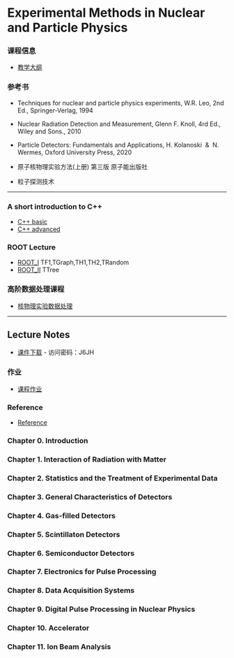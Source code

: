 # Experimental Methods in Nuclear and Particle Physics

### 课程信息
- [教学大纲](Syllabus.md)

### 参考书 

- Techniques for nuclear and particle physics experiments, W.R. Leo, 2nd Ed., Springer-Verlag, 1994
- Nuclear Radiation Detection and Measurement, Glenn F. Knoll, 4rd Ed., Wiley and Sons., 2010
- Particle Detectors: Fundamentals and Applications, H. Kolanoski  &  N. Wermes, Oxford University Press, 2020

- 原子核物理实验方法(上册) 第三版 原子能出版社
- 粒子探测技术

---  

### A short introduction to C++
 - [C++ basic](https://zhihuanli.github.io/Experimental-Data-Analysis-Course/chapt0/introduction_basic.html)
 - [C++ advanced](https://zhihuanli.github.io/Experimental-Data-Analysis-Course/chapt0/introduction_advanced.html)

### ROOT Lecture
- [ROOT_I](https://zhihuanli.github.io/Experimental-Method-in-Nuclear-Physics/ROOT/ROOT_I.html)   TF1,TGraph,TH1,TH2,TRandom
- [ROOT_II](https://zhihuanli.github.io/Experimental-Method-in-Nuclear-Physics/ROOT/ROOT_II.html) TTree

 
### 高阶数据处理课程
 - [核物理实验数据处理](https://zhihuanli.github.io/Experimental-Data-Analysis-Course/)
 
---

## Lecture Notes
* [课件下载](https://disk.pku.edu.cn:443/link/B40B86B908899DB6A89DDCF7AF881F00) - 访问密码：J6JH
 

### 作业
- [课程作业](coursework.md)  

### Reference
- [Reference](reference.md)

### Chapter 0. Introduction

### Chapter 1. Interaction of Radiation with Matter 
    
### Chapter 2. Statistics and the Treatment of Experimental Data

### Chapter 3. General Characteristics of Detectors

### Chapter 4. Gas-filled Detectors

### Chapter 5. Scintillaton Detectors

### Chapter 6. Semiconductor Detectors

### Chapter 7. Electronics for Pulse Processing

### Chapter 8. Data Acquisition Systems

### Chapter 9. Digital Pulse Processing in Nuclear Physics


### Chapter 10. Accelerator


### Chapter 11. Ion Beam Analysis
